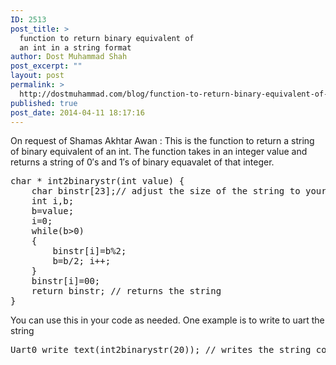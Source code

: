 ```yaml
---
ID: 2513
post_title: >
  function to return binary equivalent of
  an int in a string format
author: Dost Muhammad Shah
post_excerpt: ""
layout: post
permalink: >
  http://dostmuhammad.com/blog/function-to-return-binary-equivalent-of-an-int-in-a-string-format/
published: true
post_date: 2014-04-11 18:17:16
---
```

On request of Shamas Akhtar Awan :
This is the function to return a string of binary equivalent of an int. The function takes in an integer value and returns a string of 0′s and 1′s of binary equavalet of that integer.
<pre class="brush:cpp ">char * int2binarystr(int value) {
    char binstr[23];// adjust the size of the string to your needs
    int i,b;
    b=value;
    i=0;
    while(b&gt;0)
    {
        binstr[i]=b%2;
        b=b/2; i++;
    }
    binstr[i]=00;
    return binstr; // returns the string
}</pre>
You can use this in your code as needed. One example is to write to uart the string
<pre class="brush:cpp">Uart0_write_text(int2binarystr(20)); // writes the string conataing the binary equavalent of 20 to uart</pre>